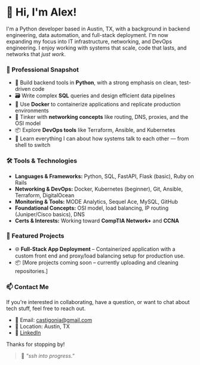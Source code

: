 # 👋 Hi, I'm Alex!

I'm a Python developer based in Austin, TX, with a background in backend engineering, data automation, and full-stack deployment. I'm now expanding my focus into IT infrastructure, networking, and DevOps engineering. I enjoy working with systems that scale, code that lasts, and networks that *just work*.

### 💼 Professional Snapshot

- 🐍 Build backend tools in **Python**, with a strong emphasis on clean, test-driven code  
- 🗃️ Write complex **SQL** queries and design efficient data pipelines  
- 🐳 Use **Docker** to containerize applications and replicate production environments  
- 📡 Tinker with **networking concepts** like routing, DNS, proxies, and the OSI model  
- 📦 Explore **DevOps tools** like Terraform, Ansible, and Kubernetes  
- 🔌 Learn everything I can about how systems talk to each other — from shell to switch

### 🛠️ Tools & Technologies

- **Languages & Frameworks:** Python, SQL, FastAPI, Flask (basic), Ruby on Rails  
- **Networking & DevOps:** Docker, Kubernetes (beginner), Git, Ansible, Terraform, DigitalOcean  
- **Monitoring & Tools:** MODE Analytics, Sequel Ace, MySQL, GitHub  
- **Foundational Concepts:** OSI model, load balancing, IP routing (Juniper/Cisco basics), DNS  
- **Certs & Interests:** Working toward **CompTIA Network+** and **CCNA**

### 📂 Featured Projects

- 🌐 **Full-Stack App Deployment** – Containerized application with a custom front end and proxy/load balancing setup for production use.  
- 📦 [More projects coming soon – currently uploading and cleaning repositories.]

### 📫 Contact Me

If you're interested in collaborating, have a question, or want to chat about tech stuff, feel free to reach out.

- 📧 Email: castigonia@gmail.com  
- 📍 Location: Austin, TX  
- 🔗 [LinkedIn](http://linkedin.com/in/victoralexandergonzalez) 

Thanks for stopping by!

> 🔐 _"ssh into progress."_  
